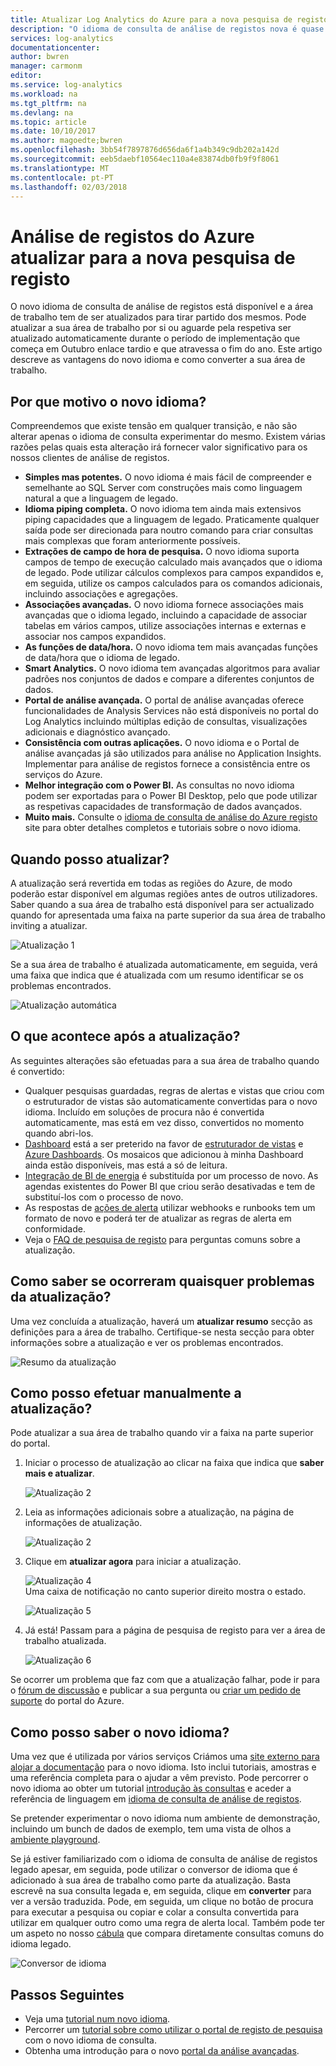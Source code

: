 ```yaml
---
title: Atualizar Log Analytics do Azure para a nova pesquisa de registo | Microsoft Docs
description: "O idioma de consulta de análise de registos nova é quase aqui e pode participar na pré-visualização pública.  Este artigo descreve as vantagens do novo idioma e como converter a sua área de trabalho."
services: log-analytics
documentationcenter: 
author: bwren
manager: carmonm
editor: 
ms.service: log-analytics
ms.workload: na
ms.tgt_pltfrm: na
ms.devlang: na
ms.topic: article
ms.date: 10/10/2017
ms.author: magoedte;bwren
ms.openlocfilehash: 3bb54f7897876d656da6f1a4b349c9db202a142d
ms.sourcegitcommit: eeb5daebf10564ec110a4e83874db0fb9f9f8061
ms.translationtype: MT
ms.contentlocale: pt-PT
ms.lasthandoff: 02/03/2018
---
```

# <a name="azure-log-analytics-upgrade-to-new-log-search"></a>Análise de registos do Azure atualizar para a nova pesquisa de registo

O novo idioma de consulta de análise de registos está disponível e a área de trabalho tem de ser atualizados para tirar partido dos mesmos.  Pode atualizar a sua área de trabalho por si ou aguarde pela respetiva ser atualizado automaticamente durante o período de implementação que começa em Outubro enlace tardio e que atravessa o fim do ano.  Este artigo descreve as vantagens do novo idioma e como converter a sua área de trabalho.  

## <a name="why-the-new-language"></a>Por que motivo o novo idioma?
Compreendemos que existe tensão em qualquer transição, e não são alterar apenas o idioma de consulta experimentar do mesmo.  Existem várias razões pelas quais esta alteração irá fornecer valor significativo para os nossos clientes de análise de registos.

- **Simples mas potentes.** O novo idioma é mais fácil de compreender e semelhante ao SQL Server com construções mais como linguagem natural a que a linguagem de legado.
- **Idioma piping completa.**  O novo idioma tem ainda mais extensivos piping capacidades que a linguagem de legado.  Praticamente qualquer saída pode ser direcionada para noutro comando para criar consultas mais complexas que foram anteriormente possíveis.
- **Extrações de campo de hora de pesquisa.**  O novo idioma suporta campos de tempo de execução calculado mais avançados que o idioma de legado.  Pode utilizar cálculos complexos para campos expandidos e, em seguida, utilize os campos calculados para os comandos adicionais, incluindo associações e agregações.
- **Associações avançadas.**  O novo idioma fornece associações mais avançadas que o idioma legado, incluindo a capacidade de associar tabelas em vários campos, utilize associações internas e externas e associar nos campos expandidos.
- **As funções de data/hora.**  O novo idioma tem mais avançadas funções de data/hora que o idioma de legado.
- **Smart Analytics.**  O novo idioma tem avançadas algoritmos para avaliar padrões nos conjuntos de dados e compare a diferentes conjuntos de dados.
- **Portal de análise avançada.**  O portal de análise avançadas oferece funcionalidades de Analysis Services não está disponíveis no portal do Log Analytics incluindo múltiplas edição de consultas, visualizações adicionais e diagnóstico avançado.
- **Consistência com outras aplicações.**  O novo idioma e o Portal de análise avançadas já são utilizados para análise no Application Insights.  Implementar para análise de registos fornece a consistência entre os serviços do Azure.
- **Melhor integração com o Power BI.** As consultas no novo idioma podem ser exportadas para o Power BI Desktop, pelo que pode utilizar as respetivas capacidades de transformação de dados avançados.
- **Muito mais.** Consulte o [idioma de consulta de análise do Azure registo](https://docs.loganalytics.io) site para obter detalhes completos e tutoriais sobre o novo idioma.


## <a name="when-can-i-upgrade"></a>Quando posso atualizar?
A atualização será revertida em todas as regiões do Azure, de modo poderão estar disponível em algumas regiões antes de outros utilizadores.  Saber quando a sua área de trabalho está disponível para ser actualizado quando for apresentada uma faixa na parte superior da sua área de trabalho inviting a atualizar.

![Atualização 1](media/log-analytics-log-search-upgrade/upgrade-01a.png)

Se a sua área de trabalho é atualizada automaticamente, em seguida, verá uma faixa que indica que é atualizada com um resumo identificar se os problemas encontrados.

 ![Atualização automática](media/log-analytics-log-search-upgrade/auto-upgrade.png)


## <a name="what-happens-after-the-upgrade"></a>O que acontece após a atualização?
As seguintes alterações são efetuadas para a sua área de trabalho quando é convertido:

- Qualquer pesquisas guardadas, regras de alertas e vistas que criou com o estruturador de vistas são automaticamente convertidas para o novo idioma.  Incluído em soluções de procura não é convertida automaticamente, mas está em vez disso, convertidos no momento quando abri-los.  
- [Dashboard](log-analytics-dashboards.md) está a ser preterido na favor de [estruturador de vistas](log-analytics-view-designer.md) e [Azure Dashboards](../azure-portal/azure-portal-dashboards.md).  Os mosaicos que adicionou à minha Dashboard ainda estão disponíveis, mas está a só de leitura.
- [Integração de BI de energia](log-analytics-powerbi.md) é substituída por um processo de novo.  As agendas existentes do Power BI que criou serão desativadas e tem de substituí-los com o processo de novo.
- As respostas de [ações de alerta](log-analytics-alerts-actions.md) utilizar webhooks e runbooks tem um formato de novo e poderá ter de atualizar as regras de alerta em conformidade.
- Veja o [FAQ de pesquisa de registo](log-analytics-log-search-faq.md) para perguntas comuns sobre a atualização.

## <a name="how-do-i-know-if-there-were-any-issues-from-the-upgrade"></a>Como saber se ocorreram quaisquer problemas da atualização?
Uma vez concluída a atualização, haverá um **atualizar resumo** secção as definições para a área de trabalho.  Certifique-se nesta secção para obter informações sobre a atualização e ver os problemas encontrados.

 ![Resumo da atualização](media/log-analytics-log-search-upgrade/upgrade-summary.png)

## <a name="how-do-i-manually-perform-the-upgrade"></a>Como posso efetuar manualmente a atualização?
Pode atualizar a sua área de trabalho quando vir a faixa na parte superior do portal.  

1.  Iniciar o processo de atualização ao clicar na faixa que indica que **saber mais e atualizar**.

    ![Atualização 2](media/log-analytics-log-search-upgrade/upgrade-01a.png)<br>

2.  Leia as informações adicionais sobre a atualização, na página de informações de atualização.

    ![Atualização 2](media/log-analytics-log-search-upgrade/upgrade-03.png)<br>

3.  Clique em **atualizar agora** para iniciar a atualização.

    ![Atualização 4](media/log-analytics-log-search-upgrade/upgrade-04.png)<br>Uma caixa de notificação no canto superior direito mostra o estado.
    
    ![Atualização 5](media/log-analytics-log-search-upgrade/upgrade-05.png)

4.  Já está!  Passam para a página de pesquisa de registo para ver a área de trabalho atualizada.

    ![Atualização 6](media/log-analytics-log-search-upgrade/upgrade-06.png)

Se ocorrer um problema que faz com que a atualização falhar, pode ir para o [fórum de discussão](https://social.msdn.microsoft.com/Forums/azure/home?forum=opinsights) e publicar a sua pergunta ou [criar um pedido de suporte](../azure-supportability/how-to-create-azure-support-request.md) do portal do Azure.

## <a name="how-do-i-learn-the-new-language"></a>Como posso saber o novo idioma?
Uma vez que é utilizada por vários serviços Criámos uma [site externo para alojar a documentação](https://docs.loganalytics.io/) para o novo idioma.  Isto inclui tutoriais, amostras e uma referência completa para o ajudar a vêm previsto. Pode percorrer o novo idioma ao obter um tutorial [introdução às consultas](https://go.microsoft.com/fwlink/?linkid=856078) e aceder a referência de linguagem em [idioma de consulta de análise de registos](https://go.microsoft.com/fwlink/?linkid=856079).  

Se pretender experimentar o novo idioma num ambiente de demonstração, incluindo um bunch de dados de exemplo, tem uma vista de olhos a [ambiente playground](https://portal.loganalytics.io/demo#/discover/home).

Se já estiver familiarizado com o idioma de consulta de análise de registos legado apesar, em seguida, pode utilizar o conversor de idioma que é adicionado à sua área de trabalho como parte da atualização.  Basta escrevê na sua consulta legada e, em seguida, clique em **converter** para ver a versão traduzida.  Pode, em seguida, um clique no botão de procura para executar a pesquisa ou copiar e colar a consulta convertida para utilizar em qualquer outro como uma regra de alerta local.  Também pode ter um aspeto no nosso [cábula](log-analytics-log-search-transition.md) que compara diretamente consultas comuns do idioma legado.

![Conversor de idioma](media/log-analytics-log-search-upgrade/language-converter.png)


## <a name="next-steps"></a>Passos Seguintes
- Veja uma [tutorial num novo idioma](https://go.microsoft.com/fwlink/?linkid=856078).
- Percorrer um [tutorial sobre como utilizar o portal de registo de pesquisa](log-analytics-log-search-log-search-portal.md) com o novo idioma de consulta.
- Obtenha uma introdução para o novo [portal da análise avançadas](https://go.microsoft.com/fwlink/?linkid=856587).
